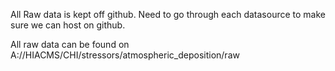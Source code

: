 All Raw data is kept off github. Need to go through each datasource to make sure we can host on github. 

All raw data can be found on A://HIACMS/CHI/stressors/atmospheric_deposition/raw